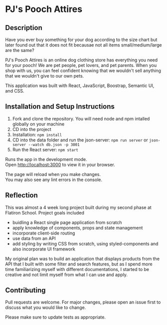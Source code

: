 # PJ's Pooch Attires

## Description 

Have you ever buy something for your dog according to the size chart but later found out that it does not fit becausae not all items small/medium/large are the same? 

PJ's Pooch Attires is an online dog clothing store has everything you need for your pooch! We are pet people, pet lovers, and pet parents. When you shop with us, you can feel confident knowing that we wouldn't sell anything that we wouldn't give to our own pets. 

This application was built with React, JavaScript, Boostrap, Semantic UI, and CSS.

## Installation and Setup Instructions
1. Fork and clone the repository. You will need node and npm intalled globally on your machine
2. CD into the project
3. Installation: ```npm install``` 
4. CD into the data folder and run the json-server: ```npm run server``` or ```json-server --watch db.json -p 3001```
5. Run the React server: ```npm start```

Runs the app in the development mode.\
Open [http://localhost:3000](http://localhost:3000) to view it in your browser.

The page will reload when you make changes.\
You may also see any lint errors in the console.

## Reflection

This was almost a 4 week long project built during my second phase at Flatiron School. Project goals included 
- buidling a React single page application from scratch
- apply knowledge of components, props and state management
- incorporate client-side routing
- use data from an API 
- add styling by writing CSS from scratch, using styled-components and also incorporate UI framework

My original plan was to build an application that displays products from the API that I built with some filter and search features, but as I spend more time familiarizing myself with different documentations, I started to be creative and not limit myself from what I can use and apply. 

## Contributing
Pull requests are welcome. For major changes, please open an issue first to discuss what you would like to change.

Please make sure to update tests as appropriate.
